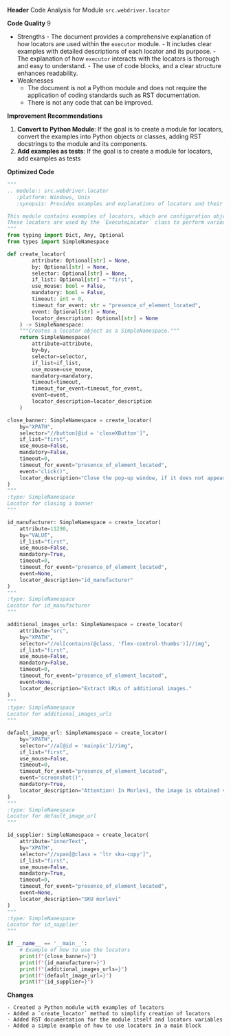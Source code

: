 **Header**
    Code Analysis for Module `src.webdriver.locator`

**Code Quality**
9
 - Strengths
        - The document provides a comprehensive explanation of how locators are used within the `executor` module.
        - It includes clear examples with detailed descriptions of each locator and its purpose.
        - The explanation of how `executor` interacts with the locators is thorough and easy to understand.
        - The use of code blocks, and a clear structure enhances readability.
 - Weaknesses
    - The document is not a Python module and does not require the application of coding standards such as RST documentation.
    - There is not any code that can be improved.

**Improvement Recommendations**
1.  **Convert to Python Module**: If the goal is to create a module for locators, convert the examples into Python objects or classes, adding RST docstrings to the module and its components.
2.  **Add examples as tests**: If the goal is to create a module for locators, add examples as tests

**Optimized Code**
```python
"""
.. module:: src.webdriver.locator
   :platform: Windows, Unix
   :synopsis: Provides examples and explanations of locators and their interaction with the `executor` module.

This module contains examples of locators, which are configuration objects that describe how to find and interact with web elements on a page.
These locators are used by the `ExecuteLocator` class to perform various actions.
"""
from typing import Dict, Any, Optional
from types import SimpleNamespace

def create_locator(
        attribute: Optional[str] = None,
        by: Optional[str] = None,
        selector: Optional[str] = None,
        if_list: Optional[str] = "first",
        use_mouse: bool = False,
        mandatory: bool = False,
        timeout: int = 0,
        timeout_for_event: str = "presence_of_element_located",
        event: Optional[str] = None,
        locator_description: Optional[str] = None
    ) -> SimpleNamespace:
    """Creates a locator object as a SimpleNamespace."""
    return SimpleNamespace(
        attribute=attribute,
        by=by,
        selector=selector,
        if_list=if_list,
        use_mouse=use_mouse,
        mandatory=mandatory,
        timeout=timeout,
        timeout_for_event=timeout_for_event,
        event=event,
        locator_description=locator_description
    )

close_banner: SimpleNamespace = create_locator(
    by="XPATH",
    selector="//button[@id = 'closeXButton']",
    if_list="first",
    use_mouse=False,
    mandatory=False,
    timeout=0,
    timeout_for_event="presence_of_element_located",
    event="click()",
    locator_description="Close the pop-up window, if it does not appear - it's okay (`mandatory`:`false`)"
)
"""
:type: SimpleNamespace
Locator for closing a banner
"""

id_manufacturer: SimpleNamespace = create_locator(
    attribute=11290,
    by="VALUE",
    if_list="first",
    use_mouse=False,
    mandatory=True,
    timeout=0,
    timeout_for_event="presence_of_element_located",
    event=None,
    locator_description="id_manufacturer"
)
"""
:type: SimpleNamespace
Locator for id_manufacturer
"""

additional_images_urls: SimpleNamespace = create_locator(
    attribute="src",
    by="XPATH",
    selector="//ol[contains(@class, 'flex-control-thumbs')]//img",
    if_list="first",
    use_mouse=False,
    mandatory=False,
    timeout=0,
    timeout_for_event="presence_of_element_located",
    event=None,
    locator_description="Extract URLs of additional images."
)
"""
:type: SimpleNamespace
Locator for additional_images_urls
"""

default_image_url: SimpleNamespace = create_locator(
    by="XPATH",
    selector="//a[@id = 'mainpic']//img",
    if_list="first",
    use_mouse=False,
    timeout=0,
    timeout_for_event="presence_of_element_located",
    event="screenshot()",
    mandatory=True,
    locator_description="Attention! In Morlevi, the image is obtained via screenshot and returned as png (`bytes`)"
)
"""
:type: SimpleNamespace
Locator for default_image_url
"""

id_supplier: SimpleNamespace = create_locator(
    attribute="innerText",
    by="XPATH",
    selector="//span[@class = 'ltr sku-copy']",
    if_list="first",
    use_mouse=False,
    mandatory=True,
    timeout=0,
    timeout_for_event="presence_of_element_located",
    event=None,
    locator_description="SKU morlevi"
)
"""
:type: SimpleNamespace
Locator for id_supplier
"""

if __name__ == '__main__':
    # Example of how to use the locators
    print(f"{close_banner=}")
    print(f"{id_manufacturer=}")
    print(f"{additional_images_urls=}")
    print(f"{default_image_url=}")
    print(f"{id_supplier=}")
```
**Changes**
```
- Created a Python module with examples of locators
- Added a `create_locator` method to simplify creation of locators
- Added RST documentation for the module itself and locators variables
- Added a simple example of how to use locators in a main block
```